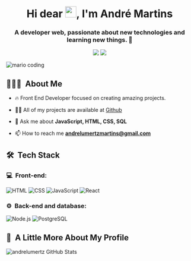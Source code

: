<h1 align="center">Hi dear <img src="https://raw.githubusercontent.com/kaueMarques/kaueMarques/master/hi.gif" width="30px">, I'm André Martins</h1>
<h3 align="center">A developer web, passionate about new technologies and learning new things. 🚀 </h3>
<p align="center"> 
<a href="https://www.linkedin.com/in/andr%C3%A9-martins-34b347134/"><img src="https://img.shields.io/badge/-Andre%20Martins%20-0077B5?style=flat-square&logo=Linkedin&logoColor=white"/></a>
<a href="mailto:andrelumertzmartins@gmail.com"><img src="https://img.shields.io/badge/-andrelumertzmartins@gmail.com-D14836?style=flat-square&logo=Gmail&logoColor=white"/></a>

</p>

![mario coding](https://i.imgur.com/1ZvVkDc.gif)


 <h2> 👨🏻‍💻 &nbsp;About Me </h2>
 
- 🔥  Front End Developer focused on creating amazing projects.

<!-- - 🔭 I’m currently working on [Hospital Moinhos de Vento](https://www.hospitalmoinhos.org.br/institucional) -->

- 👨‍💻 All of my projects are available at [Github](https://github.com/andrelumertz)

- 💬 Ask me about **JavaScript, HTML, CSS, SQL**

- 📫 How to reach me **andrelumertzmartins@gmail.com**



<h2> 🛠 &nbsp;Tech Stack</h2>
<h3>💻 &nbsp;Front-end:</h3>

![HTML](https://img.shields.io/badge/-HTML-333333?style=flat&logo=HTML5)
![CSS](https://img.shields.io/badge/-CSS-333333?style=flat&logo=CSS3&logoColor=1572B6)
![JavaScript](https://img.shields.io/badge/-JavaScript-333333?style=flat&logo=javascript)
![React](https://img.shields.io/badge/-React-333333?style=flat&logo=react)


<h3>⚙️ &nbsp;Back-end and database:</h3>

![Node.js](https://img.shields.io/badge/-Node.js-333333?style=flat&logo=node.js)
![PostgreSQL](https://img.shields.io/badge/-PostgreSQL-333333?style=flat&logo=postgresql)


<h2>🚀 &nbsp;A Little More About My Profile</h2>

![andrelumertz GitHub Stats](https://github-readme-stats.vercel.app/api?username=andrelumertz&show_icons=true&theme=dracula)




<!--

Here are some ideas to get you started:

- 🔭 I’m currently working on ...
- 🌱 I’m currently learning ...
- 👯 I’m looking to collaborate on ...
- 🤔 I’m looking for help with ...
- 💬 Ask me about ...
- 📫 How to reach me: ...
- 😄 Pronouns: ...
- ⚡ Fun fact: ...
-->
